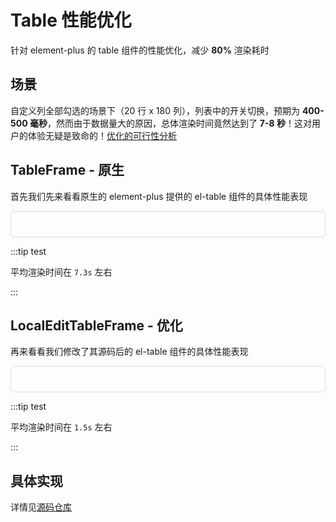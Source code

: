 # Table 性能优化

针对 element-plus 的 table 组件的性能优化，减少 **80%** 渲染耗时

## 场景

自定义列全部勾选的场景下（20 行 x 180 列），列表中的开关切换，预期为 **400-500 毫秒**，然而由于数据量大的原因，总体渲染时间竟然达到了 **7-8 秒**！这对用户的体验无疑是致命的！[优化的可行性分析](https://cn.vuejs.org/guide/best-practices/performance.html#reduce-reactivity-overhead-for-large-immutable-structures)

<script setup lang="ts">
import LocalEditTableFrame from '../../../../play-table/src/views/LocalEditTableFrame.vue'
import TableFrame from '../../../../play-table/src/views/TableFrame.vue'
</script>

## TableFrame - 原生

首先我们先来看看原生的 element-plus 提供的 el-table 组件的具体性能表现

<div class="example">
  <TableFrame/>
</div>

:::tip test

平均渲染时间在 `7.3s` 左右

:::

## LocalEditTableFrame - 优化

再来看看我们修改了其源码后的 el-table 组件的具体性能表现

<div class="example">
  <LocalEditTableFrame/>
</div>

:::tip test

平均渲染时间在 `1.5s` 左右

:::

<style scoped>
  .example {
    border: 1px solid #dcdfe6;
    border-radius: 5px;
    padding:20px;
  }
</style>

## 具体实现

详情见[源码仓库](https://github.com/mcmcCat/mmcat-ui/tree/master/play-table)
